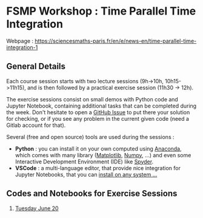 # FSMP Workshop : Time Parallel Time Integration

Webpage : https://sciencesmaths-paris.fr/en/e/news-en/time-parallel-time-integration-1

## General Details

Each course session starts with two lecture sessions (9h->10h, 10h15->11h15), and is then followed by a practical exercise session (11h30 -> 12h).

The exercise sessions consist on small demos with Python code and Jupyter Notebook, containing additional tasks that can be completed during the week. Don't hesitate to open a [GitHub Issue](https://github.com/tlunet/pint-workshops/issues) to put there your solution for checking, or if you see any problem in the current given code (need a Gitlab account for that).

Several (free and open source) tools are used during the sessions :

- **Python** : you can install it on your own computed using [Anaconda](https://www.anaconda.com/download), which comes with many library ([Matplotlib](https://matplotlib.org/), [Numpy](https://numpy.org/), ...) and even some Interactive Development Environment (IDE) like [Spyder](https://www.spyder-ide.org/).
- **VSCode** : a multi-language editor, that provide nice integration for Jupyter Notebooks, that you can [install on any system ...](https://code.visualstudio.com/download)


## Codes and Notebooks for Exercise Sessions

1. [Tuesday June 20](./s1/)



